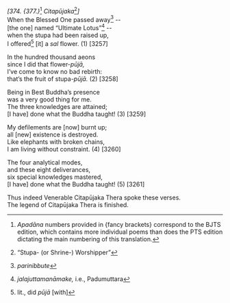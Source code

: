 *\[374. {377.}*[^1] *Citapūjaka*[^2]*\]*  
When the Blessed One passed away[^3] --  
\[the one\] named “Ultimate Lotus”[^4] --  
when the stupa had been raised up,  
I offered[^5] \[it\] a *sal* flower. (1) \[3257\]

In the hundred thousand aeons  
since I did that flower-*pūjā,*  
I’ve come to know no bad rebirth:  
that’s the fruit of stupa-*pūjā.* (2) \[3258\]

Being in Best Buddha’s presence  
was a very good thing for me.  
The three knowledges are attained;  
\[I have\] done what the Buddha taught! (3) \[3259\]

My defilements are \[now\] burnt up;  
all \[new\] existence is destroyed.  
Like elephants with broken chains,  
I am living without constraint. (4) \[3260\]

The four analytical modes,  
and these eight deliverances,  
six special knowledges mastered,  
\[I have\] done what the Buddha taught! (5) \[3261\]

Thus indeed Venerable Citapūjaka Thera spoke these verses.  
The legend of Citapūjaka Thera is finished.

[^1]: *Apadāna* numbers provided in {fancy brackets} correspond to the BJTS edition, which contains more individual poems than does the PTS edition dictating the main numbering of this translation.

[^2]: “Stupa- (or Shrine-) Worshipper”

[^3]: *parinibbute*

[^4]: *jalajuttamanāmake,* i.e., Padumuttara

[^5]: lit., did *pūjā* \[with\]
